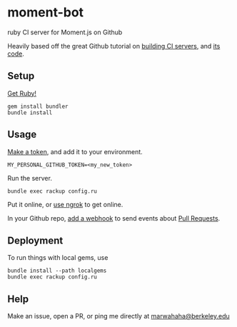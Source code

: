 # moment-bot
ruby CI server for Moment.js on Github

Heavily based off the great Github tutorial on [building CI servers](https://developer.github.com/v3/guides/building-a-ci-server/), and [its code](https://github.com/github/platform-samples/tree/master/api/ruby/building-a-ci-server).

## Setup
[Get Ruby!](https://www.ruby-lang.org/en/documentation/installation/)
```
gem install bundler
bundle install
```
## Usage
[Make a token](https://github.com/settings/tokens), and add it to your environment.
```
MY_PERSONAL_GITHUB_TOKEN=<my_new_token>
```
Run the server.
```
bundle exec rackup config.ru
```
Put it online, or [use ngrok](https://ngrok.com/) to get online.

In your Github repo, [add a webhook](https://developer.github.com/webhooks/creating/#setting-up-a-webhook) to send events about [Pull Requests](https://developer.github.com/v3/activity/events/types/#pullrequestevent).
## Deployment
To run things with local gems, use
```
bundle install --path localgems
bundle exec rackup config.ru
```
## Help
Make an issue, open a PR, or ping me directly at marwahaha@berkeley.edu
